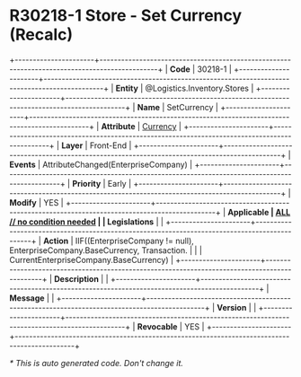 ﻿---
erp.type: front-end-business-rule
erp.entity: Logistics.Inventory.Stores
---

# R30218-1 Store - Set Currency (Recalc)
+----------------------+----------------------------------------------------------------------------------------------+
| **Code**             | 30218-1                                                                                      |
+----------------------+----------------------------------------------------------------------------------------------+
| **Entity**           | @Logistics.Inventory.Stores                                                                  |
+----------------------+----------------------------------------------------------------------------------------------+
| **Name**             | SetCurrency                                                                                  |
+----------------------+----------------------------------------------------------------------------------------------+
| **Attribute**        | [Currency](../entities/Logistics.Inventory.Stores.md#currency)                               |
+----------------------+----------------------------------------------------------------------------------------------+
| **Layer**            | Front-End                                                                                    |
+----------------------+----------------------------------------------------------------------------------------------+
| **Events**           | AttributeChanged(EnterpriseCompany)                                                          |
+----------------------+----------------------------------------------------------------------------------------------+
| **Priority**         | Early                                                                                        |
+----------------------+----------------------------------------------------------------------------------------------+
| **Modify**           | YES                                                                                          |
+----------------------+----------------------------------------------------------------------------------------------+
| **Applicable         | [ALL // no condition needed](xref:applicable-legislations)                                   |
| Legislations**       |                                                                                              |
+----------------------+----------------------------------------------------------------------------------------------+
| **Action**           | IIF((EnterpriseCompany != null), EnterpriseCompany.BaseCurrency, Transaction.                |
|                      | CurrentEnterpriseCompany.BaseCurrency)                                                       |
+----------------------+----------------------------------------------------------------------------------------------+
| **Description**      |                                                                                              |
+----------------------+----------------------------------------------------------------------------------------------+
| **Message**          |                                                                                              |
+----------------------+----------------------------------------------------------------------------------------------+
| **Version**          |                                                                                              |
+----------------------+----------------------------------------------------------------------------------------------+
| **Revocable**        | YES                                                                                          |
+----------------------+----------------------------------------------------------------------------------------------+

*\* This is auto generated code. Don't change it.*

